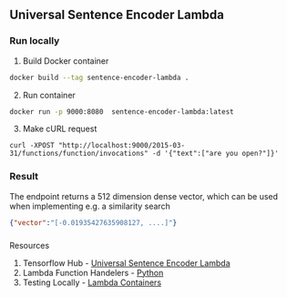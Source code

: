 ## Universal Sentence Encoder Lambda

### Run locally

1. Build Docker container

```bash
docker build --tag sentence-encoder-lambda .
```

2. Run container

```bash
docker run -p 9000:8080  sentence-encoder-lambda:latest 
```

3. Make cURL request

```curl
curl -XPOST "http://localhost:9000/2015-03-31/functions/function/invocations" -d '{"text":["are you open?"]}'
```

### Result 

The endpoint returns a 512 dimension dense vector, which can be used when implementing e.g. a similarity search

```json
{"vector":"[-0.01935427635908127, ....]"}
```

###

Resources

1. Tensorflow Hub - [Universal Sentence Encoder Lambda](https://tfhub.dev/google/universal-sentence-encoder/4)
2. Lambda Function Handelers - [Python](https://docs.aws.amazon.com/lambda/latest/dg/python-handler.html)
3. Testing Locally - [Lambda Containers](https://docs.aws.amazon.com/lambda/latest/dg/images-test.html)